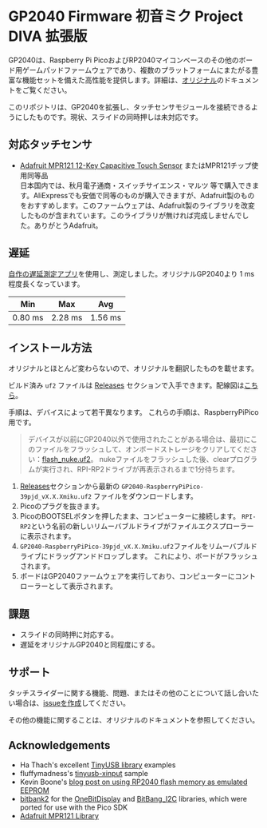 # GP2040 Firmware 初音ミク Project DIVA 拡張版

GP2040は、Raspberry Pi PicoおよびRP2040マイコンベースのその他のボード用ゲームパッドファームウェアであり、複数のプラットフォームにまたがる豊富な機能セットを備えた高性能を提供します。詳細は、[オリジナル](https://github.com/FeralAI/GP2040)のドキュメントをご覧ください。

このリポジトリは、GP2040を拡張し、タッチセンサモジュールを接続できるようにしたものです。現状、スライドの同時押しは未対応です。

## 対応タッチセンサ

* [Adafruit MPR121 12-Key Capacitive Touch Sensor](https://www.adafruit.com/product/1982) またはMPR121チップ使用同等品  
日本国内では、秋月電子通商・スイッチサイエンス・マルツ 等で購入できます。AliExpressでも安価で同等のものが購入できますが、Adafruit製のものをおすすめします。このファームウェアは、Adafruit製のライブラリを改変したものが含まれています。このライブラリが無ければ完成しませんでした。ありがとうAdafruit。

## 遅延

[自作の遅延測定アプリ](https://github.com/shigobu/gamepadLatencyCheckerShigobu )を使用し、測定しました。オリジナルGP2040より 1 ms 程度長くなっています。 

| Min | Max | Avg |
| - | - | - |
| 0.80 ms | 2.28 ms | 1.56 ms |

## インストール方法

オリジナルとほとんど変わらないので、オリジナルを翻訳したものを載せます。

ビルド済み `uf2` ファイルは [Releases](https://github.com/shigobu/GP2040_With_HatsuneMikuPjdTouchSlider/releases) セクションで入手できます。配線図は[こちら](https://github.com/shigobu/GP2040_With_HatsuneMikuPjdTouchSlider/tree/main/configs/Pico)。

手順は、デバイスによって若干異なります。 これらの手順は、RaspberryPiPico用です。

> デバイスが以前にGP2040以外で使用されたことがある場合は、最初にこのファイルをフラッシュして、オンボードストレージをクリアしてください：[flash_nuke.uf2](docs/downloads/flash_nuke.uf2)。 nukeファイルをフラッシュした後、clearプログラムが実行され、RPI-RP2ドライブが再表示されるまで1分待ちます。

1. [Releases](https://github.com/shigobu/GP2040_With_HatsuneMikuPjdTouchSlider/releases)セクションから最新の `GP2040-RaspberryPiPico-39pjd_vX.X.Xmiku.uf2` ファイルをダウンロードします。
1. Picoのプラグを抜きます。
1. PicoのBOOTSELボタンを押したまま、コンピューターに接続します。 `RPI-RP2`という名前の新しいリムーバブルドライブがファイルエクスプローラーに表示されます。
1. `GP2040-RaspberryPiPico-39pjd_vX.X.Xmiku.uf2`ファイルをリムーバブルドライブにドラッグアンドドロップします。 これにより、ボードがフラッシュされます。
1. ボードはGP2040ファームウェアを実行しており、コンピューターにコントローラーとして表示されます。

## 課題
* スライドの同時押に対応する。
* 遅延をオリジナルGP2040と同程度にする。

## サポート

タッチスライダーに関する機能、問題、またはその他のことについて話し合いたい場合は、[issueを作成](https://github.com/shigobu/GP2040_With_HatsuneMikuPjdTouchSlider/issues/new)してください。

その他の機能に関することは、オリジナルのドキュメントを参照してください。

## Acknowledgements

* Ha Thach's excellent [TinyUSB library](https://github.com/hathach/tinyusb) examples
* fluffymadness's [tinyusb-xinput](https://github.com/fluffymadness/tinyusb-xinput) sample
* Kevin Boone's [blog post on using RP2040 flash memory as emulated EEPROM](https://kevinboone.me/picoflash.html)
* [bitbank2](https://github.com/bitbank2) for the [OneBitDisplay](https://github.com/bitbank2/OneBitDisplay) and [BitBang_I2C](https://github.com/bitbank2/BitBang_I2C) libraries, which were ported for use with the Pico SDK
* [Adafruit MPR121 Library](https://github.com/adafruit/Adafruit_MPR121)
